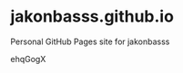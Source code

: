 # jakonbasss.github.io
Personal GitHub Pages site for jakonbasss











































































ehqGogX

